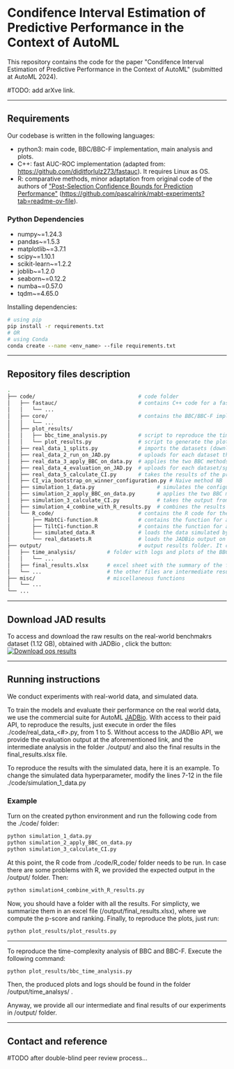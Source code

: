 # Condifence Interval Estimation of Predictive Performance in the Context of AutoML

This repository contains the code for the paper "Condifence Interval Estimation of Predictive Performance in the Context of AutoML" (submitted at AutoML 2024).

#TODO: add arXve link.

-----
## Requirements
Our codebase is written in the following languages:
* python3: main code, BBC/BBC-F implementation, main analysis and plots.
* C++: fast AUC-ROC implementation (adapted from: https://github.com/diditforlulz273/fastauc). It requires Linux as OS.
* R: comparative methods, minor adaptation from original code of the authors of ["Post-Selection Confidence Bounds for Prediction Performance"](https://arxiv.org/abs/2210.13206) (https://github.com/pascalrink/mabt-experiments?tab=readme-ov-file).

### Python Dependencies 
* numpy~=1.24.3
* pandas~=1.5.3
* matplotlib~=3.7.1
* scipy~=1.10.1
* scikit-learn~=1.2.2
* joblib~=1.2.0
* seaborn~=0.12.2
* numba~=0.57.0
* tqdm~=4.65.0

Installing dependencies:
```bash
# using pip
pip install -r requirements.txt
# OR
# using Conda
conda create --name <env_name> --file requirements.txt
```

-----
## Repository files description
```bash
.
├── code/                                 # code folder
│   ├── fastauc/                          # contains C++ code for a faster implementation (compared to the standard python sklearn implementation) of the AUC metric
│   │   └── ...
│   ├── core/                             # contains the BBC/BBC-F implementations, the simulated data generator, and other core functions
│   │   └── ...
│   ├── plot_results/
│   │   ├── bbc_time_analysis.py          # script to reproduce the time complexity analysis and generate the plots
│   │   └── plot_results.py               # script to generate the plots included in the paper
│   ├── real_data_1_splits.py             # imports the datasets (downloaded from OpenML) from a folder in arff. format, creates 100 different stratified train/holdout splits and saves the split indices in a dedicated folder
│   ├── real_data_2_run_on_JAD.py         # uploads for each dataset the various training subsets from the previous step and runs the analysis on JADBio. Then it stores the resulting outcome, out-of-sample predictions, fold indices, and descriptions of the applied configurations. This step cannot be run without special API access to JADBio. Instead, we have included in the accompanying meterial the output (folder "JAD_results") needed to run further steps
│   ├── real_data_3_apply_BBC_on_data.py  # applies the two BBC methods on the results from the previous step and stores the best configuration for each JADBio analysis and the corresponding botstrap distributions
│   ├── real_data_4_evaluation_on_JAD.py  # uploads for each dataset/split the holdout dataset and runs the winner configuration to get the holdout performances. This step cannot be run without special API access to JADBio. Instead, we have included in the accompanying meterial the output (folder "real_datasets_holdOut_performances") needed to run further steps
│   ├── real_data_5_calculate_CI.py       # takes the results of the previous steps, along with the corresponding results from the R-code run on the same out-of-sample predictions for the comparison methods, and calculates the inclusion percentages and the average tightnesses and stores the results
│   ├── CI_via_bootstrap_on_winner_configuration.py # Naive method NB
│   ├── simulation_1_data.py                    # simulates the configuration performances, outcomes, out-of-sample predictions, and fold indices for the various simulation settings presented in the paper and stores them as csv files in a dedicated folder
│   ├── simulation_2_apply_BBC_on_data.py       # applies the two BBC methods (original and BBC-F) on the simulated predictions from the previous step and stores the resulting bootstrap distributions and the theoreticl performqnces of the selected configurations in a dedicated folder
│   ├── simulation_3_calculate_CI.py            # takes the output from the previous step and calculates the one-sided 95% CI for all cases and the inclusion percentages and the average tightness in each case and stores all results
│   ├── simulation_4_combine_with_R_results.py  # combines the results on the two BBC methods and the results from the R-code (discussed later) on the rest of the methods
│   └── R_code/                           # contains the R code for the comparative algorithms
│       ├── MabtCi-function.R             # contains the function for applying the MABT method
│       ├── TiltCi-function.R             # contains the function for applying the BT method
│       ├── simulated_data.R              # loads the data simulated by "simulation_1_data.py" above and applies all comparison methods to our BBC methods. It calculates the 95% one-sided CI's, along with the corresponding "winner configurations" in each case and stores them. The results are then loaded by "simulation_4_combine_with_R_results.py" as mentioned above
│       └── real_datasets.R               # loads the JADBio output on the real datasets stored by "real_data_2_run_on_JAD.py" above and calculates the 95% intervals for all datasets and all splits, along with the corresponding "winner configurations" and stores the results
├── output/                               # output results folder. It contains final and intermediate results
│   ├── time_analysis/          # folder with logs and plots of the BBC/BBC-F time complexity analysis
│   │   └── ...
│   ├── final_results.xlsx      # excel sheet with the summary of the final results reported in the paper
│   └── ...                     # the other files are intermediate results output by the library. They are stored here for simplicity
├── misc/                       # miscellaneous functions 
│   └── ...                 
└── ...
```

-----
## Download JAD results
To access and download the raw results on the real-world benchmakrs dataset (1.12 GB), obtained with JADBio , click the button:
[![Download oos results](https://img.shields.io/badge/Download-Dataset-blue.svg)](https://figshare.com/s/b8f72d61476be2fc04fc)

-----
## Running instructions

We conduct experiments with real-world data, and simulated data.

To train the models and evaluate their performance on the real world data, we use the commercial suite for AutoML [JADBio](https://jadbio.com/).
With access to their paid API, to reproduce the results, just execute in order the files ./code/real_data_<#>.py, from 1 to 5.
Without access to the JADBio API, we provide the evaluation output at the aforementioned link, and the intermediate analysis in the folder ./output/ and also the final results in the final_results.xlsx file.

To reproduce the results with the simulated data, here it is an example.
To change the simulated data hyperparameter, modify the lines 7-12 in the file ./code/simulation_1_data.py

### Example
Turn on the created python environment and run the following code from the ./code/ folder:
```bash
python simulation_1_data.py
python simulation_2_apply_BBC_on_data.py
python simulation_3_calculate_CI.py
```
At this point, the R code from ./code/R_code/ folder needs to be run.
In case there are some problems with R, we provided the expected output in the /output/ folder.
Then:
```bash
python simulation4_combine_with_R_results.py
```
Now, you should have a folder with all the results. 
For simplicty, we summarize them in an excel file (/output/final_results.xlsx), where we compute the p-score and ranking.
Finally, to reproduce the plots, just run:
```bash
python plot_results/plot_results.py
```

-----
To reproduce the time-complexity analysis of BBC and BBC-F. Execute the following command:
```bash
python plot_results/bbc_time_analysis.py
```
Then, the produced plots and logs should be found in the folder /output/time_analsys/ .

Anyway, we provide all our intermediate and final results of our experiments in /output/ folder.

-----
## Contact and reference
#TODO after double-blind peer review process...


